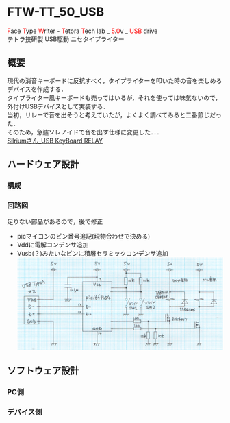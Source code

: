 # FTW-TT_50_USB  

<span style="color: red; ">F</span>ace <span style="color: red; ">T</span>ype <span style="color: red; ">W</span>riter - <span style="color: red; ">T</span>etora <span style="color: red; ">T</span>ech lab _ <span style="color: red; ">5</span>.<span style="color: red; ">0</span>v _ <span style="color: red; ">USB</span> drive  
テトラ技研製 USB駆動 ニセタイプライター  

## 概要  
現代の消音キーボードに反抗すべく，タイプライターを叩いた時の音を楽しめるデバイスを作成する．  
タイプライター風キーボードも売ってはいるが，それを使っては味気ないので，外付けUSBデバイスとして実装する．  
当初，リレーで音を出そうと考えていたが，よくよく調べてみると二番煎じだった．  
そのため，急遽ソレノイドで音を出す仕様に変更した．．．  
[Silriumさん_USB KeyBoard RELAY](https://makezine.jp/blog/2015/08/mft2015_silrium.html)

## ハードウェア設計  
### 構成  
### 回路図  
足りない部品があるので，後で修正
* picマイコンのピン番号追記(現物合わせで決める)  
* Vddに電解コンデンサ追加  
* Vusb(？)みたいなピンに積層セラミックコンデンサ追加  
![schmatic](./資料/schematic.png)  

## ソフトウェア設計  
### PC側  
### デバイス側